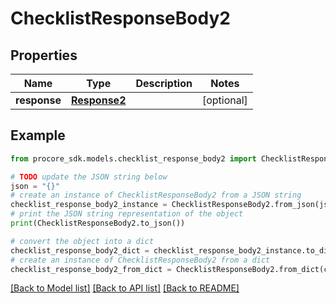 # ChecklistResponseBody2


## Properties

Name | Type | Description | Notes
------------ | ------------- | ------------- | -------------
**response** | [**Response2**](Response2.md) |  | [optional] 

## Example

```python
from procore_sdk.models.checklist_response_body2 import ChecklistResponseBody2

# TODO update the JSON string below
json = "{}"
# create an instance of ChecklistResponseBody2 from a JSON string
checklist_response_body2_instance = ChecklistResponseBody2.from_json(json)
# print the JSON string representation of the object
print(ChecklistResponseBody2.to_json())

# convert the object into a dict
checklist_response_body2_dict = checklist_response_body2_instance.to_dict()
# create an instance of ChecklistResponseBody2 from a dict
checklist_response_body2_from_dict = ChecklistResponseBody2.from_dict(checklist_response_body2_dict)
```
[[Back to Model list]](../README.md#documentation-for-models) [[Back to API list]](../README.md#documentation-for-api-endpoints) [[Back to README]](../README.md)


